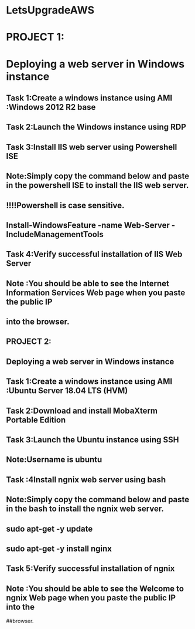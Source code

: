 # LetsUpgradeAWS

# PROJECT 1:

# Deploying a web server in Windows instance

## Task 1:Create a windows instance using AMI :Windows 2012 R2 base

## Task 2:Launch the Windows instance using RDP

## Task 3:Install IIS web server using Powershell ISE

## Note:Simply copy the command below and paste in the powershell ISE to install the IIS web server.
## !!!!Powershell is case sensitive.

## Install-WindowsFeature -name Web-Server -IncludeManagementTools
## Task 4:Verify successful installation of IIS Web Server
## Note :You should be able to see the Internet Information Services Web page when you paste the public IP
## into the browser.

## PROJECT 2:

## Deploying a web server in Windows instance

## Task 1:Create a windows instance using AMI :Ubuntu Server 18.04 LTS (HVM)
## Task 2:Download and install MobaXterm Portable Edition
## Task 3:Launch the Ubuntu instance using SSH

## Note:Username is ubuntu
## Task :4Install ngnix web server using bash
## Note:Simply copy the command below and paste in the bash to install the ngnix web server.

## sudo apt-get -y update
## sudo apt-get -y install nginx
## Task 5:Verify successful installation of ngnix

## Note :You should be able to see the Welcome to ngnix Web page when you paste the public IP into the
##browser.
